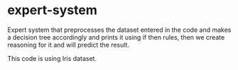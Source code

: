 # expert-system
Expert system that preprocesses the dataset entered in the code and makes a decision tree accordingly and prints it using if then rules, then we create reasoning for it and will predict the result. 

This code is using Iris dataset.
